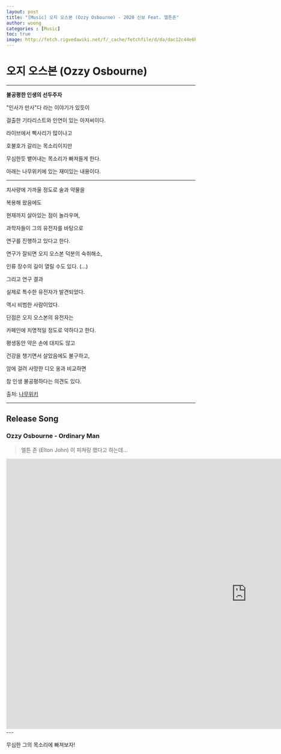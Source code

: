 ```yaml
---
layout: post
title: "[Music] 오지 오스본 (Ozzy Osbourne) - 2020 신보 Feat. 엘튼존"
author: woong
categories : [Music]
toc: true
image: http://fetch.rigvedawiki.net/f/_cache/fetchfile/d/da/dac12c44e6b9c1eb7ea5848250bd8775.jpeg
---
```


# 오지 오스본 (Ozzy Osbourne)

---

**불공평한 인생의 선두주자**

"인사가 만사"다 라는 이야기가 있듯이

걸출한 기타리스트와 인연이 있는 아저씨이다.

라이브에서 삑사리가 많이나고

호불호가 갈리는 목소리이지만

무심한듯 뱉어내는 목소리가 빠져들게 한다.

아래는 나무위키에 있는 재미있는 내용이다.

---

치사량에 가까울 정도로 술과 약물을 

복용해 왔음에도 

현재까지 살아있는 점이 놀라우며,

과학자들이 그의 유전자를 바탕으로 

연구를 진행하고 있다고 한다. 

연구가 잘되면 오지 오스본 덕분의 숙취해소, 

인류 장수의 길이 열릴 수도 있다. (...) 

그리고 연구 결과 

실제로 특수한 유전자가 발견되었다. 

역시 비범한 사람이었다. 

단점은 오지 오스본의 유전자는 

카페인에 치명적일 정도로 약하다고 한다. 

평생동안 약은 손에 대지도 않고 

건강을 챙기면서 살았음에도 불구하고,

암에 걸려 사망한 디오 옹과 비교하면 

참 인생 불공평하다는 의견도 있다.

출처: [나무위키](https://namu.wiki/w/%EC%98%A4%EC%A7%80%20%EC%98%A4%EC%8A%A4%EB%B3%B8)

---

## Release Song

### Ozzy Osbourne - Ordinary Man

> 엘튼 존 (Elton John) 이 피쳐링 했다고 하는데...

<iframe width="1280" height="720" src="https://www.youtube.com/embed/fWUxkZEuJG4" frameborder="0" allow="accelerometer; autoplay; encrypted-media; gyroscope; picture-in-picture" allowfullscreen></iframe>
---

무심한 그의 목소리에 빠져보자!

